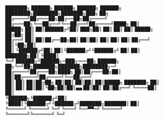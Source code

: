 ███████╗ ██████╗ ██████╗  ██████╗  ██████╗ ████████╗████████╗███████╗███╗   ██╗<br/>
██╔════╝██╔═══██╗██╔══██╗██╔════╝ ██╔═══██╗╚══██╔══╝╚══██╔══╝██╔════╝████╗  ██║<br/>
█████╗  ██║   ██║██████╔╝██║  ███╗██║   ██║   ██║      ██║   █████╗  ██╔██╗ ██║<br/>
██╔══╝  ██║   ██║██╔══██╗██║   ██║██║   ██║   ██║      ██║   ██╔══╝  ██║╚██╗██║<br/>
██║     ╚██████╔╝██║  ██║╚██████╔╝╚██████╔╝   ██║      ██║   ███████╗██║ ╚████║<br/>
╚═╝     ██████╗╝██████╗═███╗═══██╗ ██████╗ ██╗╚═╝██╗███████╗███████╗████████╗═╝<br/>
       ██╔════╝██╔═══██╗████╗  ██║██╔═══██╗██║   ██║██╔════╝██╔════╝╚══██╔══╝  <br/>
       ██║     ██║   ██║██╔██╗ ██║██║   ██║██║   ██║█████╗  ███████╗   ██║     <br/>
       ██║     ██║   ██║██║╚██╗██║██║▄▄ ██║██║   ██║██╔══╝  ╚════██║   ██║     <br/>
       ╚██████╗╚██████╔╝██║ ╚████║╚██████╔╝╚██████╔╝███████╗███████║   ██║     <br/>
        ╚═════╝ ╚═════╝ ╚═╝  ╚═══╝ ╚══▀▀═╝  ╚═════╝ ╚══════╝╚══════╝   ╚═╝     <br/>
                                                                               <br/>

